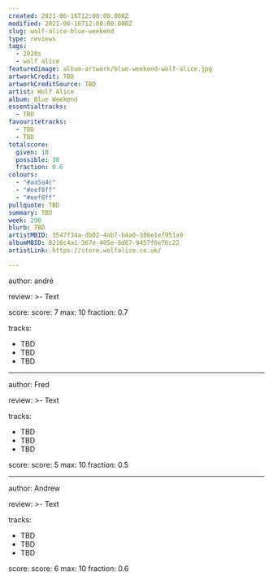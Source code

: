 ```yaml
---
created: 2021-06-16T12:00:00.000Z
modified: 2021-06-16T12:00:00.000Z
slug: wolf-alice-blue-weekend
type: reviews
tags:
  - 2020s
  - wolf alice
featuredimage: album-artwork/blue-weekend-wolf-alice.jpg
artworkCredit: TBD
artworkCreditSource: TBD
artist: Wolf Alice
album: Blue Weekend
essentialtracks:
  - TBD
favouritetracks:
  - TBD
  - TBD
totalscore:
  given: 18
  possible: 30
  fraction: 0.6
colours:
  - "#aa5a4c"
  - "#eef8ff"
  - "#eef8ff"
pullquote: TBD
summary: TBD
week: 290
blurb: TBD
artistMBID: 3547f34a-db02-4ab7-b4a0-380e1ef951a9
albumMBID: 8216c4a1-367e-405e-8d67-9457f6e76c22
artistLink: https://store.wolfalice.co.uk/

---
```

author: andré

review: >-
  Text

score:
  score: 7
  max: 10
  fraction: 0.7

tracks:
  - TBD
  - TBD
  - TBD

---
author: Fred

review: >-
  Text

tracks:
  - TBD
  - TBD
  - TBD

score:
  score: 5
  max: 10
  fraction: 0.5

---
author: Andrew

review: >-
  Text

tracks:
  - TBD
  - TBD
  - TBD

score:
  score: 6
  max: 10
  fraction: 0.6
